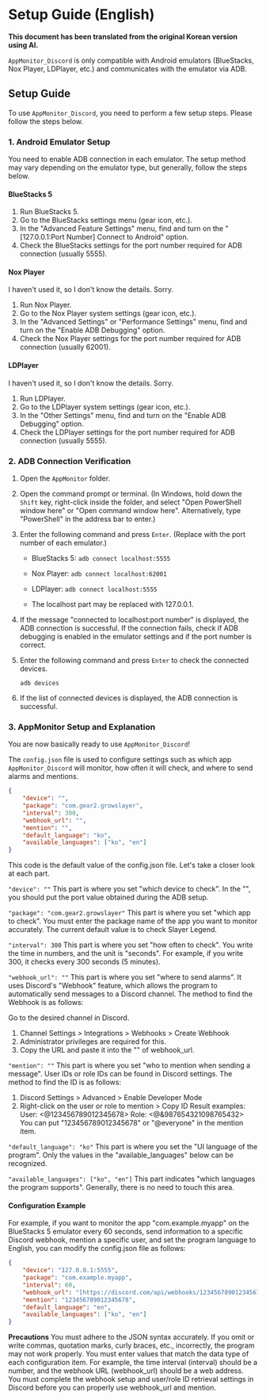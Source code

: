 # Setup Guide (English)

**This document has been translated from the original Korean version using AI.**

`AppMonitor_Discord` is only compatible with Android emulators (BlueStacks, Nox Player, LDPlayer, etc.) and communicates with the emulator via ADB.

## Setup Guide

To use `AppMonitor_Discord`, you need to perform a few setup steps. Please follow the steps below.

### 1. Android Emulator Setup

You need to enable ADB connection in each emulator. The setup method may vary depending on the emulator type, but generally, follow the steps below.

#### BlueStacks 5

1.  Run BlueStacks 5.
2.  Go to the BlueStacks settings menu (gear icon, etc.).
3.  In the "Advanced Feature Settings" menu, find and turn on the "[127.0.0.1:Port Number] Connect to Android" option.
4.  Check the BlueStacks settings for the port number required for ADB connection (usually 5555).

#### Nox Player

I haven't used it, so I don't know the details. Sorry.

1.  Run Nox Player.
2.  Go to the Nox Player system settings (gear icon, etc.).
3.  In the "Advanced Settings" or "Performance Settings" menu, find and turn on the "Enable ADB Debugging" option.
4.  Check the Nox Player settings for the port number required for ADB connection (usually 62001).

#### LDPlayer

I haven't used it, so I don't know the details. Sorry.

1.  Run LDPlayer.
2.  Go to the LDPlayer system settings (gear icon, etc.).
3.  In the "Other Settings" menu, find and turn on the "Enable ADB Debugging" option.
4.  Check the LDPlayer settings for the port number required for ADB connection (usually 5555).

### 2. ADB Connection Verification

1.  Open the `AppMonitor` folder.
2.  Open the command prompt or terminal. (In Windows, hold down the `Shift` key, right-click inside the folder, and select "Open PowerShell window here" or "Open command window here". Alternatively, type "PowerShell" in the address bar to enter.)
3.  Enter the following command and press `Enter`. (Replace with the port number of each emulator.)

    * BlueStacks 5: `adb connect localhost:5555`
    * Nox Player: `adb connect localhost:62001`
    * LDPlayer: `adb connect localhost:5555`

    * The localhost part may be replaced with 127.0.0.1.

4.  If the message "connected to localhost:port number" is displayed, the ADB connection is successful. If the connection fails, check if ADB debugging is enabled in the emulator settings and if the port number is correct.
5.  Enter the following command and press `Enter` to check the connected devices.

    ```
    adb devices
    ```

6.  If the list of connected devices is displayed, the ADB connection is successful.

### 3. AppMonitor Setup and Explanation

You are now basically ready to use `AppMonitor_Discord`!

The `config.json` file is used to configure settings such as which app `AppMonitor_Discord` will monitor, how often it will check, and where to send alarms and mentions.

```JSON
{
    "device": "",
    "package": "com.gear2.growslayer",
    "interval": 300,
    "webhook_url": "",
    "mention": "",
    "default_language": "ko",
    "available_languages": ["ko", "en"]
}
```
This code is the default value of the config.json file.
Let's take a closer look at each part.

`"device": ""` This part is where you set "which device to check".
In the "", you should put the port value obtained during the ADB setup.

`"package": "com.gear2.growslayer"` This part is where you set "which app to check".
You must enter the package name of the app you want to monitor accurately.
The current default value is to check Slayer Legend.

`"interval": 300` This part is where you set "how often to check".
You write the time in numbers, and the unit is "seconds". For example, if you write 300, it checks every 300 seconds (5 minutes).

`"webhook_url": ""` This part is where you set "where to send alarms".
It uses Discord's "Webhook" feature, which allows the program to automatically send messages to a Discord channel.
The method to find the Webhook is as follows:

Go to the desired channel in Discord.
1. Channel Settings > Integrations > Webhooks > Create Webhook
2. Administrator privileges are required for this.
3. Copy the URL and paste it into the "" of webhook_url.

`"mention": ""` This part is where you set "who to mention when sending a message".
User IDs or role IDs can be found in Discord settings.
The method to find the ID is as follows:
1. Discord Settings > Advanced > Enable Developer Mode
2. Right-click on the user or role to mention > Copy ID
Result examples:
User: <@123456789012345678>
Role: <@&987654321098765432>
You can put "123456789012345678" or "@everyone" in the mention item.

`"default_language": "ko"` This part is where you set the "UI language of the program".
Only the values in the "available_languages" below can be recognized.

`"available_languages": ["ko", "en"]` This part indicates "which languages the program supports".
Generally, there is no need to touch this area.

#### Configuration Example ####
For example, if you want to monitor the app "com.example.myapp" on the BlueStacks 5 emulator every 60 seconds, send information to a specific Discord webhook, mention a specific user, and set the program language to English, you can modify the config.json file as follows:

```JSON
{
    "device": "127.0.0.1:5555",
    "package": "com.example.myapp",
    "interval": 60,
    "webhook_url": "[https://discord.com/api/webhooks/123456789012345678/abcdefghijklmnopqrstuvwxyz](https://discord.com/api/webhooks/123456789012345678/abcdefghijklmnopqrstuvwxyz)",
    "mention": "123456789012345678",
    "default_language": "en",
    "available_languages": ["ko", "en"]
}
```
**Precautions**
You must adhere to the JSON syntax accurately. If you omit or write commas, quotation marks, curly braces, etc., incorrectly, the program may not work properly.
You must enter values that match the data type of each configuration item. For example, the time interval (interval) should be a number, and the webhook URL (webhook_url) should be a web address.
You must complete the webhook setup and user/role ID retrieval settings in Discord before you can properly use webhook_url and mention.